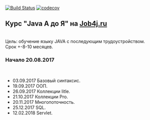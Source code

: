 [![Build Status](https://travis-ci.org/andreiHi/hincuA.svg?branch=master)](https://travis-ci.org/andreiHi/hincuA)
[![codecov](https://codecov.io/gh/andreiHi/hincuA/branch/master/graph/badge.svg)](https://codecov.io/gh/andreiHi/hincuA)
<p><h2>Курс "Java A до Я" на <a href="http://job4j.ru">Job4j.ru</a></h2><br>
Цель: обучение языку JAVA с последующим трудоустройством.<br>
Срок +-8-10 месяцев.<br>
<h3>Начало 20.08.2017</h3><br>
<ul>
<li>03.09.2017 Базовый синтаксис.</li>
<li>19.09.2017 ООП.</li>
<li>26.09.2017 Коллекции litle.</li>
<li>21.10.2017 Коллекции Pro.</li>
<li>20.11.2017 Многопоточность.</li>
<li>25.12.2017 SQL.</li>
<li>12.02.2018 Servlet.</li>
</ul></p>